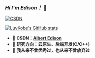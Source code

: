 ### *Hi I'm Edison！* 👋


[![CSDN](https://img.shields.io/badge/Weblog-Albert%20Edison-blue?logo=Hoppscotch&logoWidth=20)](https://blog.csdn.net/m0_63325890)




<!--这是注释
<img align="left" src="https://github-readme-stats.vercel.app/api?username=LuvKobe&show_icons=true&icon_color=805AD5&text_color=718096&bg_color=ffffff&hide_title=true" />
-->

[![LuvKobe's GitHub stats](https://github-readme-stats.vercel.app/api?username=LuvKobe&show_icons=true&icon_color=805AD5)](https://github.com/anuraghazra/github-readme-stats)

<!--
这是注释
[![Top Langs](https://github-readme-stats.vercel.app/api/top-langs/?username=LuvKobe&layout=compact)](https://github.com/anuraghazra/github-readme-stats)*/
-->


- 🍉 **CSDN**：**[Albert Edison](https://blog.csdn.net/m0_63325890)**
- 🍇 **研究方向：云原生、后端开发(C/C++)**
- 🍑 **我从来不曾优秀过，也从来不曾放弃过**

<!--
LuvKobe/LuvKobe** is a ✨ _special_ ✨ repository because its `README.md` (this file) appears on your GitHub profile.

Here are some ideas to get you started:

- 🔭 I’m currently working on ...
- 🌱 I’m currently learning ...
- 👯 I’m looking to collaborate on ...
- 🤔 I’m looking for help with ...
- 💬 Ask me about ...
- 📫 How to reach me: ...
- 😄 Pronouns: ...
- ⚡ Fun fact: ...
-->
